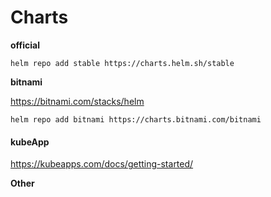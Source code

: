 #  Charts 

**official**
```
helm repo add stable https://charts.helm.sh/stable
```

**bitnami**


https://bitnami.com/stacks/helm  


```
helm repo add bitnami https://charts.bitnami.com/bitnami  
```
####  kubeApp
https://kubeapps.com/docs/getting-started/    


**Other**
